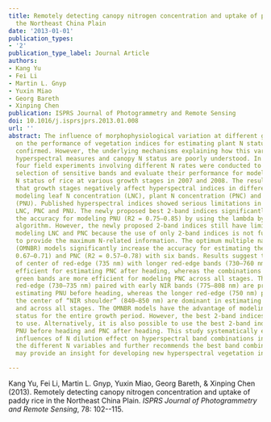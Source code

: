 ```yaml
---
title: Remotely detecting canopy nitrogen concentration and uptake of paddy rice in
  the Northeast China Plain
date: '2013-01-01'
publication_types:
- '2'
publication_type_label: Journal Article
authors:
- Kang Yu
- Fei Li
- Martin L. Gnyp
- Yuxin Miao
- Georg Bareth
- Xinping Chen
publication: ISPRS Journal of Photogrammetry and Remote Sensing
doi: 10.1016/j.isprsjprs.2013.01.008
url: ''
abstract: The influence of morphophysiological variation at different growth stages
  on the performance of vegetation indices for estimating plant N status has been
  confirmed. However, the underlying mechanisms explaining how this variation impacts
  hyperspectral measures and canopy N status are poorly understood. In this study,
  four field experiments involving different N rates were conducted to optimize the
  selection of sensitive bands and evaluate their performance for modeling canopy
  N status of rice at various growth stages in 2007 and 2008. The results indicate
  that growth stages negatively affect hyperspectral indices in different ways in
  modeling leaf N concentration (LNC), plant N concentration (PNC) and plant N uptake
  (PNU). Published hyperspectral indices showed serious limitations in estimating
  LNC, PNC and PNU. The newly proposed best 2-band indices significantly improved
  the accuracy for modeling PNU (R2 = 0.75–0.85) by using the lambda by lambda band-optimized
  algorithm. However, the newly proposed 2-band indices still have limitations in
  modeling LNC and PNC because the use of only 2-band indices is not fully adequate
  to provide the maximum N-related information. The optimum multiple narrow band reflectance
  (OMNBR) models significantly increase the accuracy for estimating the LNC (R2 =
  0.67–0.71) and PNC (R2 = 0.57–0.78) with six bands. Results suggest the combinations
  of center of red-edge (735 nm) with longer red-edge bands (730–760 nm) are very
  efficient for estimating PNC after heading, whereas the combinations of blue with
  green bands are more efficient for modeling PNC across all stages. The center of
  red-edge (730–735 nm) paired with early NIR bands (775–808 nm) are predominant in
  estimating PNU before heading, whereas the longer red-edge (750 nm) paired with
  the center of “NIR shoulder” (840–850 nm) are dominant in estimating PNU after heading
  and across all stages. The OMNBR models have the advantage of modeling canopy N
  status for the entire growth period. However, the best 2-band indices are much easier
  to use. Alternatively, it is also possible to use the best 2-band indices to monitor
  PNU before heading and PNC after heading. This study systematically explains the
  influences of N dilution effect on hyperspectral band combinations in relating to
  the different N variables and further recommends the best band combinations which
  may provide an insight for developing new hyperspectral vegetation indices.

---
```


Kang Yu, Fei Li, Martin L. Gnyp, Yuxin Miao, Georg Bareth, & Xinping Chen (2013). Remotely detecting canopy nitrogen concentration and uptake of paddy rice in the Northeast China Plain. *ISPRS Journal of Photogrammetry and Remote Sensing*, 78: 102--115.
